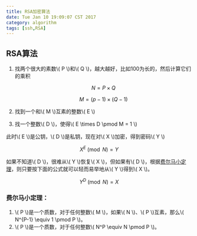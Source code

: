 ```yaml
---
title: RSA加密算法
date: Tue Jan 10 19:09:07 CST 2017
category: algorithm
tags: [ssh,RSA]
---
```


## RSA算法

1. 找两个很大的素数\\( P \\)和\\( Q \\)，越大越好，比如100为长的，然后计算它们的乘积

    $$ N = P \times Q $$

    $$ M = (p-1) \times (Q-1) $$

2. 找到一个和\\( M \\)互素的整数\\( E \\)
3. 找一个整数\\( D \\)，使得\\( E \times D \pmod M = 1 \\)

此时\\( E \\)是公钥，\\( D \\)是私钥，现在对\\( X \\)加密，得到密码\\( Y \\)

$$ X^E \pmod N = Y $$

如果不知道\\( D \\)，很难从\\( Y \\)恢复\\( X \\)，但如果有\\( D \\)，根据[费尔马小定理](#farmat)，则只要按下面的公式就可以轻而易举地从\\( Y \\)得到\\( X \\)。

$$ Y^D \pmod N = X $$

### 费尔马小定理：

1. \\( P \\)是一个质数，对于任何整数\\( M \\)，如果\\( N \\)、\\( P \\)互素，那么\\( N^{P-1} \equiv 1 \pmod P \\)。
2. \\( P \\)是一个质数，对于任何整数\\( N^P \equiv N \pmod P \\)。
